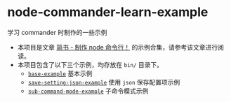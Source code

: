 # node-commander-learn-example
学习 commander 时制作的一些示例

- 本项目是文章 [简书 - 制作 node 命令行！](https://www.jianshu.com/p/cab0ab31fc4f) 的示例合集，请参考该文章进行阅读。
- 本项目包含了以下三个示例，均存放在 `bin/` 目录下。
    - [`base-example`](https://github.com/HoPGoldy/node-commander-learn-example/tree/master/bin/base-example) 基本示例
    - [`save-setting-json-example`](https://github.com/HoPGoldy/node-commander-learn-example/tree/master/bin/save-setting-json-example) 使用 `json` 保存配置项示例
    - [`sub-command-mode-example`](https://github.com/HoPGoldy/node-commander-learn-example/tree/master/bin/sub-command-mode-example) 子命令模式示例
